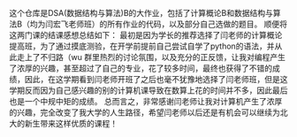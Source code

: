 这个仓库是DSA(数据结构与算法)B的大作业，包括了计算概论B和数据结构与算法B（均为闫宏飞老师班）的所有作业的代码，以及部分自己选做的题目。
顺便将这两门课的结课感想总结如下：
最初是因为学长的推荐选择了闫老师的计算概论提高班，为了通过摸底测验，在开学前提前自己尝试自学了python的语法，并从此走上了不归路（wu
群里热烈的讨论氛围，以及充分的正反馈，让我对编程产生了浓厚的兴趣，甚至超过了自己的专业，花了较多时间，最终也获得了不错的成绩，因此，在这学期看到闫老师开班了之后也毫不犹豫地选择了闫老师班，但是这学期反而因为自己感兴趣的别的计算机课导致在数算上花的时间并不多，因此最后也是一个中规中矩的成绩。
总而言之，非常感谢闫老师让我对计算机产生了浓厚的兴趣，完全改变了我大学的人生路径，希望闫老师以后还是有机会可以继续为北大的新生带来这样优质的课程！
